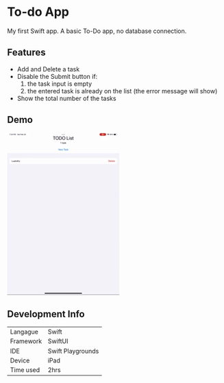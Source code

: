 # To-do App
My first Swift app. A basic To-Do app, no database connection.

## Features
- Add and Delete a task
- Disable the Submit button if:
  1. the task input is empty
  2. the entered task is already on the list (the error message will show)
- Show the total number of the tasks

## Demo
![demo](https://github.com/PKboon/swiftToDoApp/blob/main/src/assets/Demo%20swift%20to-do%20app.gif)

## Development Info

|           |                   |
| :---      | :---              |
| Langague  | Swift             |
| Framework | SwiftUI           |
| IDE       | Swift Playgrounds |
| Device    | iPad              |
| Time used | 2hrs              |
